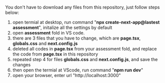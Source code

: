 You don't have to download any files from this repository, just follow steps below:

1. open termial at desktop, run command "**npx create-next-app@lastest assessment**", initalize all the settings by default
2. open **assessment** fold in VS code.
3. there are 3 files that you have to change, which are **page.tsx**, **globals.css** and **next.config.js**
4. deleted all codes in **page.tsx** from your assessment fold, and replace the code from **page.tsx** in this repository
5. repeated step 4 for files **globals.css** and **next.config.js**, and save the changes
6. then open the termial at VScode, run command "**npm run dev**"
7. open your browser, enter url "http://localhost:3000"

